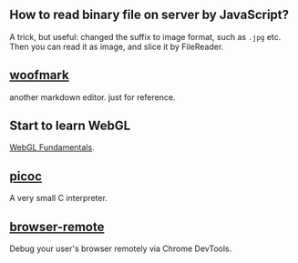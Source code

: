## How to read binary file on server by JavaScript?

A trick, but useful: changed the suffix to image format, such as `.jpg` etc. Then you can read it as image,
and slice it by FileReader.

## [woofmark](http://bevacqua.github.io/woofmark/)

another markdown editor. just for reference.

## Start to learn WebGL

[WebGL Fundamentals](http://webglfundamentals.org/).

## [picoc](https://github.com/zsaleeba/picoc)

A very small C interpreter.

## [browser-remote](https://github.com/auchenberg/browser-remote)

Debug your user's browser remotely via Chrome DevTools.